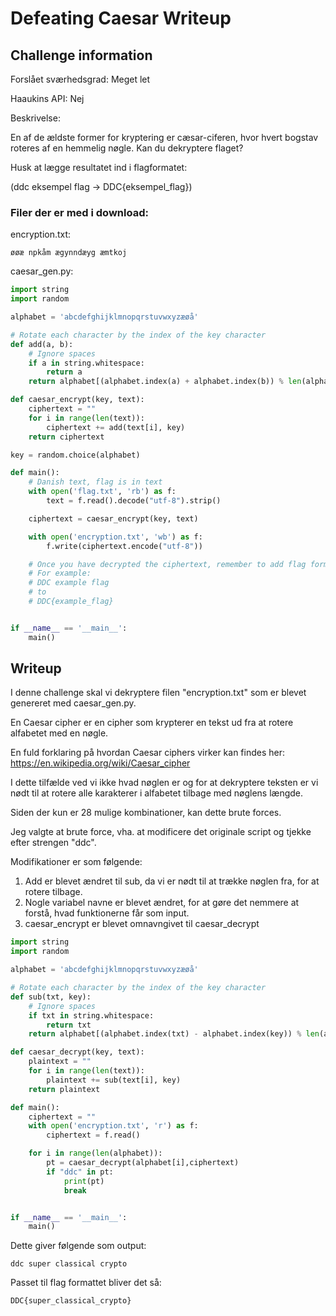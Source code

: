 # Defeating Caesar Writeup

## Challenge information

Forslået sværhedsgrad: Meget let

Haaukins API: Nej

Beskrivelse:

En af de ældste former for kryptering er cæsar-ciferen, hvor hvert bogstav roteres af en hemmelig nøgle. Kan du dekryptere flaget?

Husk at lægge resultatet ind i flagformatet:

(ddc eksempel flag -> DDC{eksempel_flag})

### Filer der er med i download:

encryption.txt:
```
øøæ npkåm ægynndæyg æmtkoj
```

caesar_gen.py:
```python
import string
import random

alphabet = 'abcdefghijklmnopqrstuvwxyzæøå'

# Rotate each character by the index of the key character
def add(a, b):
    # Ignore spaces
    if a in string.whitespace:
        return a
    return alphabet[(alphabet.index(a) + alphabet.index(b)) % len(alphabet)]

def caesar_encrypt(key, text):
    ciphertext = ""
    for i in range(len(text)):
        ciphertext += add(text[i], key)
    return ciphertext

key = random.choice(alphabet)

def main():
    # Danish text, flag is in text
    with open('flag.txt', 'rb') as f:
        text = f.read().decode("utf-8").strip()

    ciphertext = caesar_encrypt(key, text)

    with open('encryption.txt', 'wb') as f:
        f.write(ciphertext.encode("utf-8"))

    # Once you have decrypted the ciphertext, remember to add flag formatting
    # For example:
    # DDC example flag
    # to
    # DDC{example_flag}


if __name__ == '__main__':
    main()
```

## Writeup

I denne challenge skal vi dekryptere filen "encryption.txt" som er blevet genereret med caesar_gen.py.

En Caesar cipher er en cipher som krypterer en tekst ud fra at rotere alfabetet med en nøgle.

En fuld forklaring på hvordan Caesar ciphers virker kan findes her: https://en.wikipedia.org/wiki/Caesar_cipher

I dette tilfælde ved vi ikke hvad nøglen er og for at dekryptere teksten er vi nødt til at rotere alle karakterer i alfabetet tilbage med nøglens længde.

Siden der kun er 28 mulige kombinationer, kan dette brute forces.

Jeg valgte at brute force, vha. at modificere det originale script og tjekke efter strengen "ddc". 

Modifikationer er som følgende:

1. Add er blevet ændret til sub, da vi er nødt til at trække nøglen fra, for at rotere tilbage.
2. Nogle variabel navne er blevet ændret, for at gøre det nemmere at forstå, hvad funktionerne får som input.
3. caesar_encrypt er blevet omnavngivet til caesar_decrypt

```python
import string
import random

alphabet = 'abcdefghijklmnopqrstuvwxyzæøå'

# Rotate each character by the index of the key character
def sub(txt, key):
    # Ignore spaces
    if txt in string.whitespace:
        return txt
    return alphabet[(alphabet.index(txt) - alphabet.index(key)) % len(alphabet)]

def caesar_decrypt(key, text):
    plaintext = ""
    for i in range(len(text)):
        plaintext += sub(text[i], key)
    return plaintext

def main():
    ciphertext = ""
    with open('encryption.txt', 'r') as f:
        ciphertext = f.read()

    for i in range(len(alphabet)):
        pt = caesar_decrypt(alphabet[i],ciphertext)
        if "ddc" in pt:
            print(pt)
            break


if __name__ == '__main__':
    main()
```

Dette giver følgende som output:
```
ddc super classical crypto
```

Passet til flag formattet bliver det så:
```
DDC{super_classical_crypto}
```


